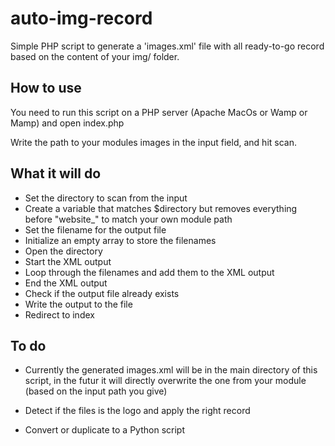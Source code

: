 # auto-img-record

Simple PHP script to generate a 'images.xml' file with all ready-to-go record based on the content of your img/ folder.

## How to use

You need to run this script on a PHP server (Apache MacOs or Wamp or Mamp) and open index.php

Write the path to your modules images in the input field, and hit scan.

## What it will do

- Set the directory to scan from the input
- Create a variable that matches $directory but removes everything before "website_" to match your own module path
- Set the filename for the output file
- Initialize an empty array to store the filenames
- Open the directory
- Start the XML output
- Loop through the filenames and add them to the XML output
- End the XML output
- Check if the output file already exists
- Write the output to the file
- Redirect to index 

## To do 

- Currently the generated images.xml will be in the main directory of this script, in the futur it will directly overwrite the one from your module (based on the input path you give)

- Detect if the files is the logo and apply the right record

- Convert or duplicate to a Python script 
